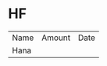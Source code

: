 # HF

<table>
	<tr>
		<td>Name</td>
		<td>Amount</td>
		<td>Date</td>
	</tr>
	<tr>
		<td>Hana</td>
		<td></td>
		<td></td>
	</tr>
</table>
